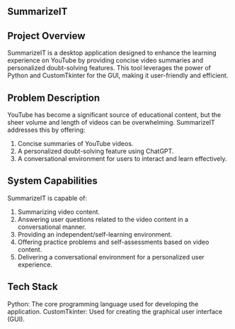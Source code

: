 ## SummarizeIT

## Project Overview
SummarizeIT is a desktop application designed to enhance the learning experience on YouTube by providing concise video summaries and personalized doubt-solving features. This tool leverages the power of Python and CustomTkinter for the GUI, making it user-friendly and efficient.

## Problem Description
YouTube has become a significant source of educational content, but the sheer volume and length of videos can be overwhelming. SummarizeIT addresses this by offering:

1. Concise summaries of YouTube videos.
2. A personalized doubt-solving feature using ChatGPT.
3. A conversational environment for users to interact and learn effectively.

## System Capabilities
SummarizeIT is capable of:

1. Summarizing video content.
2. Answering user questions related to the video content in a conversational manner.
3. Providing an independent/self-learning environment.
4. Offering practice problems and self-assessments based on video content.
5. Delivering a conversational environment for a personalized user experience.

## Tech Stack
Python: The core programming language used for developing the application.
CustomTkinter: Used for creating the graphical user interface (GUI).
